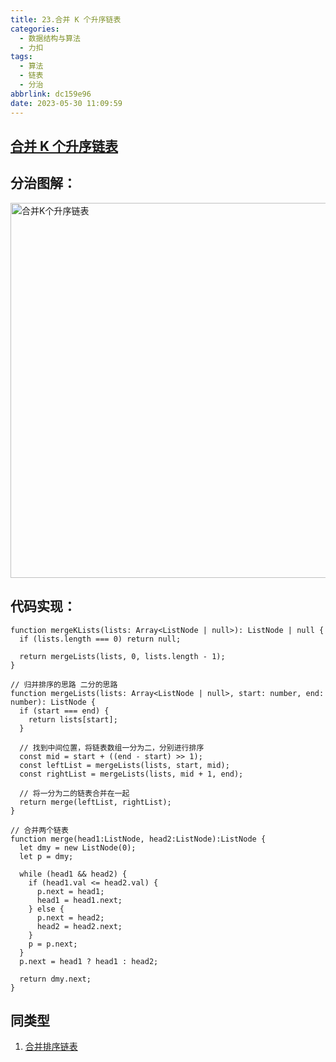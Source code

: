 ```yaml
---
title: 23.合并 K 个升序链表
categories:
  - 数据结构与算法
  - 力扣
tags:
  - 算法
  - 链表
  - 分治
abbrlink: dc159e96
date: 2023-05-30 11:09:59
---
```


## [合并 K 个升序链表](https://leetcode.cn/problems/merge-k-sorted-lists/description/)

## 分治图解：
<img src="合并K个升序链表.jpg" width="600px" height="auto" class="lazy-load" title="合并K个升序链表"/>

## 代码实现：
```TS
function mergeKLists(lists: Array<ListNode | null>): ListNode | null {
  if (lists.length === 0) return null;

  return mergeLists(lists, 0, lists.length - 1);
}

// 归并排序的思路 二分的思路
function mergeLists(lists: Array<ListNode | null>, start: number, end: number): ListNode {
  if (start === end) {
    return lists[start];
  }

  // 找到中间位置，将链表数组一分为二，分别进行排序
  const mid = start + ((end - start) >> 1);
  const leftList = mergeLists(lists, start, mid);
  const rightList = mergeLists(lists, mid + 1, end);

  // 将一分为二的链表合并在一起
  return merge(leftList, rightList);
}

// 合并两个链表
function merge(head1:ListNode, head2:ListNode):ListNode {
  let dmy = new ListNode(0);
  let p = dmy;

  while (head1 && head2) {
    if (head1.val <= head2.val) {
      p.next = head1;
      head1 = head1.next;
    } else {
      p.next = head2;
      head2 = head2.next;
    }
    p = p.next;
  }
  p.next = head1 ? head1 : head2;

  return dmy.next;
}
```

## 同类型
1. [合并排序链表](https://leetcode.cn/problems/vvXgSW/description/)
